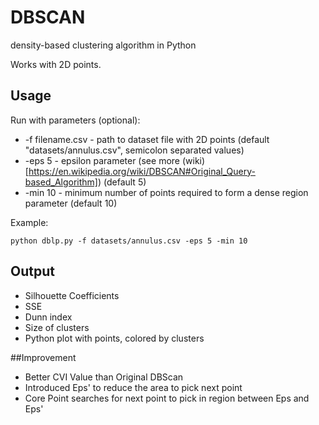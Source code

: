 # DBSCAN
 density-based clustering algorithm in Python
 
 Works with 2D points.

## Usage
Run with parameters (optional):
* -f filename.csv - path to dataset file with 2D points (default "datasets/annulus.csv", semicolon separated values)
* -eps 5 - epsilon parameter (see more (wiki)[https://en.wikipedia.org/wiki/DBSCAN#Original_Query-based_Algorithm]) (default 5)
* -min 10 - minimum number of points required to form a dense region parameter (default 10)

Example:

```
python dblp.py -f datasets/annulus.csv -eps 5 -min 10
```

## Output
* Silhouette Coefficients
* SSE
* Dunn index
* Size of clusters
* Python plot with points, colored by clusters

##Improvement
* Better CVI Value than Original DBScan
* Introduced Eps' to reduce the area to pick next point
* Core Point searches for next point to pick in region between Eps and Eps'
